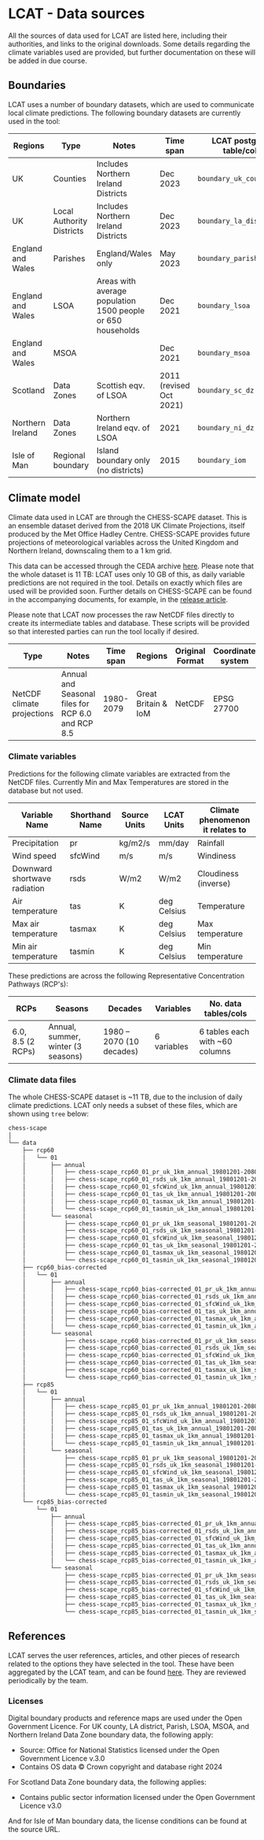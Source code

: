 # LCAT - Data sources

All the sources of data used for LCAT are listed here, including their authorities, and links to the original downloads. Some details regarding the climate variables used are provided, but further documentation on these will be added in due course.

## Boundaries

LCAT uses a number of boundary datasets, which are used to communicate local climate predictions. The following boundary datasets are currently used in the tool:

| Regions | Type | Notes | Time span | LCAT postgres table/col | Original Format | Coordinate system | Source | Authority |
| - | -| - | - | - | - | - | - | - |
| UK | Counties | Includes Northern Ireland Districts | Dec 2023  | `boundary_uk_counties` | ESRI shapefile | EPSG 27700 | <https://geoportal.statistics.gov.uk/datasets/3188a83fb19f42818acb213cffc64c58_0/explore?location=53.281691%2C-3.316939%2C5.64> | ONS |
| UK | Local Authority Districts | Includes Northern Ireland Districts | Dec 2023 | `boundary_la_districts` | ESRI shapefile | EPSG 27700 | <https://geoportal.statistics.gov.uk/datasets/8148555d1e104ead8887b7939eb47ab3_0/explore?location=51.690437%2C-2.041250%2C6.71> | ONS |
| England and Wales | Parishes | England/Wales only | May 2023 | `boundary_parishes` | ESRI shapefile | EPSG 27700 | <https://geoportal.statistics.gov.uk/datasets/3cc64670a1d443369db274861689d3a9_0/explore?location=52.723973%2C-2.489483%2C6.78> | ONS |
| England and Wales | LSOA | Areas with average population 1500 people or 650 households | Dec 2021 | `boundary_lsoa` | ESRI shapefile | EPSG 27700 | <https://geoportal.statistics.gov.uk/datasets/d082c4679075463db28bcc8ca2099ade_0/explore?location=55.249653%2C-2.419198%2C8.00> | ONS |
| England and Wales | MSOA | | Dec 2021  | `boundary_msoa` | ESRI shapefile | EPSG 27700 | <https://geoportal.statistics.gov.uk/maps/ed5c7b7d733d4fd582281f9bfc9f02a2> | ONS |
| Scotland | Data Zones | Scottish eqv. of LSOA | 2011 (revised Oct 2021) | `boundary_sc_dz` | ESRI shapefile | EPSG 27700 | <https://spatialdata.gov.scot/geonetwork/srv/api/records/7d3e8709-98fa-4d71-867c-d5c8293823f2> | spatialdata.gov.scot |
| Northern Ireland | Data Zones | Northern Ireland eqv. of LSOA | 2021 | `boundary_ni_dz` | ESRI shapefile | EPSG 29902 | <https://www.nisra.gov.uk/support/geography/data-zones-census-2021> | NISRA |
| Isle of Man | Regional boundary | Island boundary only (no districts) | 2015 | `boundary_iom` | ESRI shapefile | EPSG 4326 | <https://purl.stanford.edu/nk743nh6214> | Stanford |

## Climate model

Climate data used in LCAT are through the CHESS-SCAPE dataset. This is an ensemble dataset derived from the 2018 UK Climate Projections, itself produced by the Met Office Hadley Centre. CHESS-SCAPE provides future projections of meteorological variables across the United Kingdom and Northern Ireland, downscaling them to a 1 km grid.

This data can be accessed through the CEDA archive [here](https://catalogue.ceda.ac.uk/uuid/8194b416cbee482b89e0dfbe17c5786c/). Please note that the whole dataset is 11 TB: LCAT uses only 10 GB of this, as daily variable predictions are not required in the tool. Details on exactly which files are used will be provided soon. Further details on CHESS-SCAPE can be found in the accompanying documents, for example, in the [release article](https://essd.copernicus.org/articles/15/5371/2023/).

Please note that LCAT now processes the raw NetCDF files directly to create its intermediate tables and database. These scripts will be provided so that interested parties can run the tool locally if desired.

| Type | Notes | Time span | Regions | Original Format | Coordinate system | Source URL | Authority |
| -| - | - | - | - | - | - | - |
| NetCDF climate projections | Annual and Seasonal files for RCP 6.0 and RCP 8.5 | 1980-2079 | Great Britain & IoM | NetCDF | EPSG 27700 | <https://uk-scape.ceh.ac.uk> | CEDA |

### Climate variables

Predictions for the following climate variables are extracted from the NetCDF files. Currently Min and Max Temperatures are stored in the database but not used.

| Variable Name| Shorthand Name | Source Units | LCAT Units | Climate phenomenon it relates to |
| -| - | - | - | - |
| Precipitation | pr | kg/m2/s | mm/day | Rainfall |
| Wind speed | sfcWind | m/s | m/s | Windiness |
| Downward shortwave radiation | rsds | W/m2 | W/m2 | Cloudiness (inverse) |
| Air temperature | tas | K | deg Celsius | Temperature |
| Max air temperature | tasmax | K | deg Celsius | Max temperature |
| Min air temperature | tasmin | K | deg Celsius | Min temperature |

These predictions are across the following Representative Concentration Pathways (RCP's):

| RCPs | Seasons | Decades | Variables | No. data tables/cols |
| -| - | - | - | - |
| 6.0, 8.5 (2 RCPs) | Annual, summer, winter (3 seasons) | 1980 – 2070 (10 decades) | 6 variables | 6 tables each with ~60 columns |

### Climate data files

The whole CHESS-SCAPE dataset is ~11 TB, due to the inclusion of daily climate predictions. LCAT only needs a subset of these files, which are shown using `tree` below:

```markdown
chess-scape
│
└── data
    ├── rcp60
    │   └── 01
    │       ├── annual
    │       │   ├── chess-scape_rcp60_01_pr_uk_1km_annual_19801201-20801130.nc
    │       │   ├── chess-scape_rcp60_01_rsds_uk_1km_annual_19801201-20801130.nc
    │       │   ├── chess-scape_rcp60_01_sfcWind_uk_1km_annual_19801201-20801130.nc
    │       │   ├── chess-scape_rcp60_01_tas_uk_1km_annual_19801201-20801130.nc
    │       │   ├── chess-scape_rcp60_01_tasmax_uk_1km_annual_19801201-20801130.nc
    │       │   └── chess-scape_rcp60_01_tasmin_uk_1km_annual_19801201-20801130.nc
    │       └── seasonal
    │           ├── chess-scape_rcp60_01_pr_uk_1km_seasonal_19801201-20801130.nc
    │           ├── chess-scape_rcp60_01_rsds_uk_1km_seasonal_19801201-20801130.nc
    │           ├── chess-scape_rcp60_01_sfcWind_uk_1km_seasonal_19801201-20801130.nc
    │           ├── chess-scape_rcp60_01_tas_uk_1km_seasonal_19801201-20801130.nc
    │           ├── chess-scape_rcp60_01_tasmax_uk_1km_seasonal_19801201-20801130.nc
    │           └── chess-scape_rcp60_01_tasmin_uk_1km_seasonal_19801201-20801130.nc
    ├── rcp60_bias-corrected
    │   └── 01
    │       ├── annual
    │       │   ├── chess-scape_rcp60_bias-corrected_01_pr_uk_1km_annual_19801201-20801130.nc
    │       │   ├── chess-scape_rcp60_bias-corrected_01_rsds_uk_1km_annual_19801201-20801130.nc
    │       │   ├── chess-scape_rcp60_bias-corrected_01_sfcWind_uk_1km_annual_19801201-20801130.nc
    │       │   ├── chess-scape_rcp60_bias-corrected_01_tas_uk_1km_annual_19801201-20801130.nc
    │       │   ├── chess-scape_rcp60_bias-corrected_01_tasmax_uk_1km_annual_19801201-20801130.nc
    │       │   └── chess-scape_rcp60_bias-corrected_01_tasmin_uk_1km_annual_19801201-20801130.nc
    │       └── seasonal
    │           ├── chess-scape_rcp60_bias-corrected_01_pr_uk_1km_seasonal_19801201-20801130.nc
    │           ├── chess-scape_rcp60_bias-corrected_01_rsds_uk_1km_seasonal_19801201-20801130.nc
    │           ├── chess-scape_rcp60_bias-corrected_01_sfcWind_uk_1km_seasonal_19801201-20801130.nc
    │           ├── chess-scape_rcp60_bias-corrected_01_tas_uk_1km_seasonal_19801201-20801130.nc
    │           ├── chess-scape_rcp60_bias-corrected_01_tasmax_uk_1km_seasonal_19801201-20801130.nc
    │           └── chess-scape_rcp60_bias-corrected_01_tasmin_uk_1km_seasonal_19801201-20801130.nc
    ├── rcp85
    │   └── 01
    │       ├── annual
    │       │   ├── chess-scape_rcp85_01_pr_uk_1km_annual_19801201-20801130.nc
    │       │   ├── chess-scape_rcp85_01_rsds_uk_1km_annual_19801201-20801130.nc
    │       │   ├── chess-scape_rcp85_01_sfcWind_uk_1km_annual_19801201-20801130.nc
    │       │   ├── chess-scape_rcp85_01_tas_uk_1km_annual_19801201-20801130.nc
    │       │   ├── chess-scape_rcp85_01_tasmax_uk_1km_annual_19801201-20801130.nc
    │       │   └── chess-scape_rcp85_01_tasmin_uk_1km_annual_19801201-20801130.nc
    │       └── seasonal
    │           ├── chess-scape_rcp85_01_pr_uk_1km_seasonal_19801201-20801130.nc
    │           ├── chess-scape_rcp85_01_rsds_uk_1km_seasonal_19801201-20801130.nc
    │           ├── chess-scape_rcp85_01_sfcWind_uk_1km_seasonal_19801201-20801130.nc
    │           ├── chess-scape_rcp85_01_tas_uk_1km_seasonal_19801201-20801130.nc
    │           ├── chess-scape_rcp85_01_tasmax_uk_1km_seasonal_19801201-20801130.nc
    │           └── chess-scape_rcp85_01_tasmin_uk_1km_seasonal_19801201-20801130.nc
    └── rcp85_bias-corrected
        └── 01
            ├── annual
            │   ├── chess-scape_rcp85_bias-corrected_01_pr_uk_1km_annual_19801201-20801130.nc
            │   ├── chess-scape_rcp85_bias-corrected_01_rsds_uk_1km_annual_19801201-20801130.nc
            │   ├── chess-scape_rcp85_bias-corrected_01_sfcWind_uk_1km_annual_19801201-20801130.nc
            │   ├── chess-scape_rcp85_bias-corrected_01_tas_uk_1km_annual_19801201-20801130.nc
            │   ├── chess-scape_rcp85_bias-corrected_01_tasmax_uk_1km_annual_19801201-20801130.nc
            │   └── chess-scape_rcp85_bias-corrected_01_tasmin_uk_1km_annual_19801201-20801130.nc
            └── seasonal
                ├── chess-scape_rcp85_bias-corrected_01_pr_uk_1km_seasonal_19801201-20801130.nc
                ├── chess-scape_rcp85_bias-corrected_01_rsds_uk_1km_seasonal_19801201-20801130.nc
                ├── chess-scape_rcp85_bias-corrected_01_sfcWind_uk_1km_seasonal_19801201-20801130.nc
                ├── chess-scape_rcp85_bias-corrected_01_tas_uk_1km_seasonal_19801201-20801130.nc
                ├── chess-scape_rcp85_bias-corrected_01_tasmax_uk_1km_seasonal_19801201-20801130.nc
                └── chess-scape_rcp85_bias-corrected_01_tasmin_uk_1km_seasonal_19801201-20801130.nc
```

## References

LCAT serves the user references, articles, and other pieces of research related to the options they have selected in the tool. These have been aggregated by the LCAT team, and can be found [here](https://docs.google.com/spreadsheets/d/18c_5SSG9VmagkX3bdC_F2eDtzFz9oQJvPQbhEfwmUNc/edit?gid=0#gid=0). They are reviewed periodically by the team.

### Licenses

Digital boundary products and reference maps are used under the Open Government Licence. For UK county, LA district, Parish, LSOA, MSOA, and Northern Ireland Data Zone boundary data, the following apply:

- Source: Office for National Statistics licensed under the Open Government Licence v.3.0
- Contains OS data © Crown copyright and database right 2024

For Scotland Data Zone boundary data, the following applies:

- Contains public sector information licensed under the Open Government Licence v3.0

And for Isle of Man boundary data, the license conditions can be found at the source URL.
